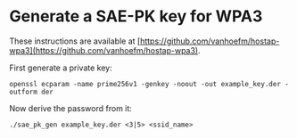 # Generate a SAE-PK key for WPA3
These instructions are available at [https://github.com/vanhoefm/hostap-wpa3](https://github.com/vanhoefm/hostap-wpa3).

First generate a private key:
```
openssl ecparam -name prime256v1 -genkey -noout -out example_key.der -outform der
```
Now derive the password from it:
```
./sae_pk_gen example_key.der <3|5> <ssid_name>
```

